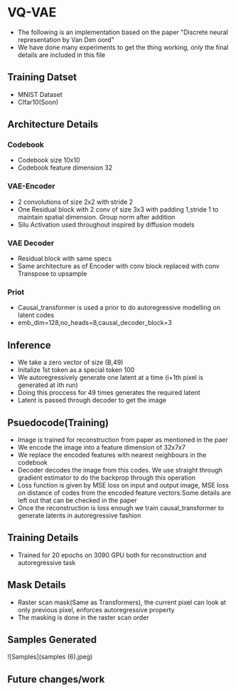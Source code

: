 # VQ-VAE

* The following is an implementation based on the paper "Discrete neural representation by Van Den oord"
* We have done many experiments to get the thing working, only the final details are included in this file

## Training Datset
* MNIST Dataset
* CIfar10(Soon)

## Architecture Details
### Codebook
 * Codebook size 10x10
 * Codebook feature dimension 32
### VAE-Encoder
  * 2 convolutions of size 2x2 with stride 2
  * One Residual block with 2 conv of size 3x3 with padding 1,stride 1 to maintain spatial dimension. Group norm after addition
  * Silu Activation used throughout inspired by diffusion models
### VAE Decoder
  * Residual block with same specs
  * Same architecture as of Encoder with conv block replaced with conv Transpose to upsample
### Priot
  * Causal_transformer is used a prior to do autoregressive modelling on latent codes
  * emb_dim=128,no_heads=8,causal_decoder_block=3

## Inference
* We take a zero vector of size (B,49)
* Initalize 1st token as a special token 100
* We autoregressively generate one latent at a time (i+1th pixel is generated at ith run)
* Doing this proccess for 49 times generates the required latent
* Latent is passed through decoder to get the image

## Psuedocode(Training)
* Image is trained for reconstruction from paper as mentioned in the paer
* We encode the image into a feature dimension of 32x7x7
* We replace the encoded features with nearest neighbours in the codebook
* Decoder decodes the image from this codes. We use straight through gradient estimator to do the backprop through this operation
* Loss function is given by MSE loss on input and output image, MSE loss on distance of codes from the encoded feature vectors.Some details are left out that can be checked in the paper
* Once the reconstruction is loss enough we train causal_transformer to generate latents in autoregressive fashion
  

## Training Details
* Trained for 20 epochs on 3090 GPU both for reconstruction and autoregressive task

## Mask Details
* Raster scan mask(Same as Transformers), the current pixel can look at only previous pixel, enforces autoregressive property
* The masking is done in the raster scan order 

## Samples Generated
 ![Samples](samples (6).jpeg)
 
## Future changes/work

